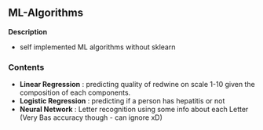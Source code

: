 ## ML-Algorithms

**Description**
- self implemented ML algorithms without sklearn

### Contents

- **Linear Regression** : predicting quality of redwine on scale 1-10 given the composition of each components.
- **Logistic Regression** : predicting if a person has hepatitis or not
- **Neural Network** : Letter recognition using some info about each Letter (Very Bas accuracy though - can ignore xD)
